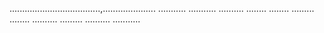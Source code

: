 ....................................,.....................
...........
...........
..........
........
........
.........
........
..........
.........
..........
...........
